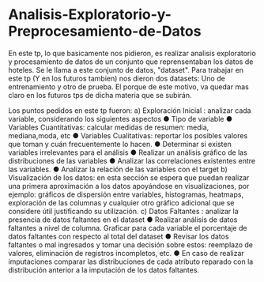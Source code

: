# Analisis-Exploratorio-y-Preprocesamiento-de-Datos
En este tp, lo que basicamente nos pidieron, es realizar analisis exploratorio y procesamiento de datos de un conjunto que reprensentaban los datos de hoteles. Se le llama a este conjunto de datos, "dataset". Para trabajar en este tp (Y en los futuros tambien) nos dieron dos datasets: Uno de entrenamiento y otro de prueba. El porque de este motivo, va quedar mas claro en los futuros tps de dicha materia que se subirán.

Los puntos pedidos en este tp fueron:
a) Exploración Inicial : analizar cada variable, considerando los siguientes aspectos
  ● Tipo de variable
  ● Variables Cuantitativas: calcular medidas de resumen: media, mediana,moda, etc
  ● Variables Cualitativas: reportar los posibles valores que toman y cuán
  frecuentemente lo hacen.
  ● Determinar si existen variables irrelevantes para el análisis
  ● Realizar un análisis gráfico de las distribuciones de las variables
  ● Analizar las correlaciones existentes entre las variables.
  ● Analizar la relación de las variables con el target
b) Visualización de los datos: en esta sección se espera que puedan realizar una primera
aproximación a los datos apoyándose en visualizaciones, por ejemplo: gráficos de
dispersión entre variables, histogramas, heatmaps, exploración de las columnas y
cualquier otro gráfico adicional que se considere útil justificando su utilización.
c) Datos Faltantes : analizar la presencia de datos faltantes en el dataset
  ● Realizar análisis de datos faltantes a nivel de columna. Graficar para cada variable
  el porcentaje de datos faltantes con respecto al total del dataset
  ● Revisar los datos faltantes o mal ingresados y tomar una decisión sobre estos:
  reemplazo de valores, eliminación de registros incompletos, etc.
  ● En caso de realizar imputaciones comparar las distribuciones de cada atributo
  reparado con la distribución anterior a la imputación de los datos faltantes.
